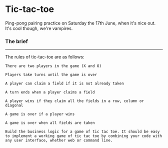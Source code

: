 # Tic-tac-toe

Ping-pong pairing practice on Saturday the 17th June, when it's nice out. It's cool though, we're vampires.

### The brief
---------

The rules of tic-tac-toe are as follows:

```
There are two players in the game (X and O)

Players take turns until the game is over

A player can claim a field if it is not already taken

A turn ends when a player claims a field

A player wins if they claim all the fields in a row, column or diagonal

A game is over if a player wins

A game is over when all fields are taken

Build the business logic for a game of tic tac toe. It should be easy to implement a working game of tic tac toe by combining your code with any user interface, whether web or command line.
```
